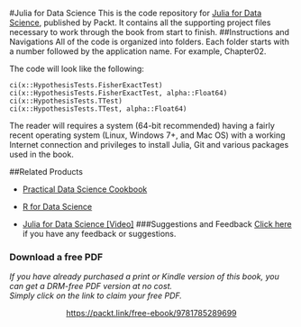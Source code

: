 #Julia for Data Science
This is the code repository for [Julia for Data Science](https://www.packtpub.com/big-data-and-business-intelligence/julia-data-science?utm_source=github&utm_medium=repository&utm_campaign=9781785289699), published by Packt. It contains all the supporting project files necessary to work through the book from start to finish.
##Instructions and Navigations
All of the code is organized into folders. Each folder starts with a number followed by the application name. For example, Chapter02.



The code will look like the following:
```
ci(x::HypothesisTests.FisherExactTest)
ci(x::HypothesisTests.FisherExactTest, alpha::Float64)
ci(x::HypothesisTests.TTest)
ci(x::HypothesisTests.TTest, alpha::Float64)
```

The reader will requires a system (64-bit recommended) having a fairly recent operating system (Linux, Windows 7+, and Mac OS) with a working Internet connection and privileges to install Julia, Git and various packages used in the book.

##Related Products
* [Practical Data Science Cookbook](https://www.packtpub.com/big-data-and-business-intelligence/practical-data-science-cookbook?utm_source=github&utm_medium=repository&utm_campaign=9781783980246)

* [R for Data Science](https://www.packtpub.com/big-data-and-business-intelligence/r-data-science?utm_source=github&utm_medium=repository&utm_campaign=9781784390860)

* [Julia for Data Science [Video]](https://www.packtpub.com/big-data-and-business-intelligence/julia-data-science-video?utm_source=github&utm_medium=repository&utm_campaign=9781785882067)
###Suggestions and Feedback
[Click here](https://docs.google.com/forms/d/e/1FAIpQLSe5qwunkGf6PUvzPirPDtuy1Du5Rlzew23UBp2S-P3wB-GcwQ/viewform) if you have any feedback or suggestions.
### Download a free PDF

 <i>If you have already purchased a print or Kindle version of this book, you can get a DRM-free PDF version at no cost.<br>Simply click on the link to claim your free PDF.</i>
<p align="center"> <a href="https://packt.link/free-ebook/9781785289699">https://packt.link/free-ebook/9781785289699 </a> </p>